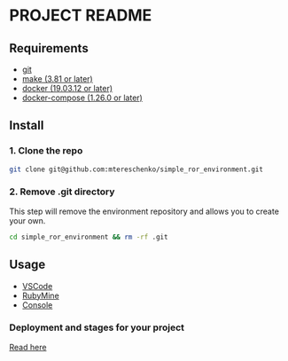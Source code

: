 # PROJECT README

## Requirements
* [git](https://git-scm.com/)
* [make (3.81 or later)](https://savannah.gnu.org/projects/make/)
* [docker (19.03.12 or later)](https://docs.docker.com/engine/install/ubuntu/)
* [docker-compose (1.26.0 or later)](https://docs.docker.com/compose/install/)

## Install

### 1. Clone the repo
```bash
git clone git@github.com:mtereschenko/simple_ror_environment.git
```
### 2. Remove .git directory
This step will remove the environment repository and allows you to create your own.
```bash
cd simple_ror_environment && rm -rf .git
```

## Usage
* [VSCode](./guides/visual_studio_code.md)
* [RubyMine](./guides/ruby_mine.md)
* [Console](./guides/console.md)

### Deployment and stages for your project
[Read here](./guides/stages.md)

